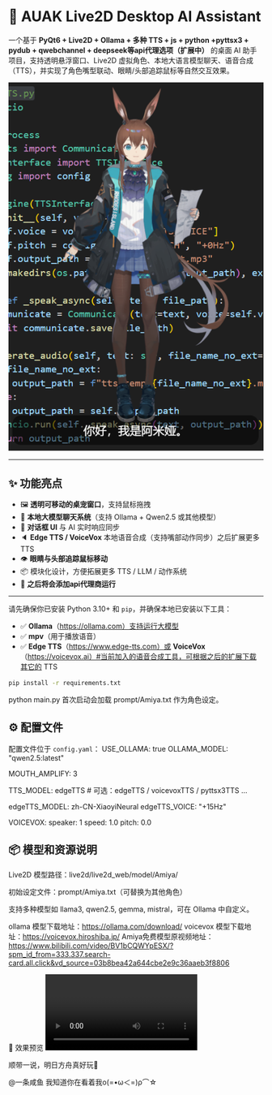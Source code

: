 # 🐾 AUAK Live2D Desktop AI Assistant

一个基于 **PyQt6 + Live2D + Ollama + 多种 TTS + js + python +pyttsx3 + pydub + qwebchannel + deepseek等api代理选项（扩展中）** 的桌面 AI 助手项目，支持透明悬浮窗口、Live2D 虚拟角色、本地大语言模型聊天、语音合成（TTS），并实现了角色嘴型联动、眼睛/头部追踪鼠标等自然交互效果。

![screenshot](./screenshots/demo.png)

---

## ✨ 功能亮点

- 🖼️ **透明可移动的桌宠窗口**，支持鼠标拖拽
- 🧠 **本地大模型聊天系统**（支持 Ollama + Qwen2.5 或其他模型）
- 💬 **对话框 UI** 与 AI 实时响应同步
- 🔈 **Edge TTS / VoiceVox** 本地语音合成（支持嘴部动作同步）之后扩展更多 TTS 
- 👁️ **眼睛与头部追踪鼠标移动**
- 📦 模块化设计，方便拓展更多 TTS / LLM / 动作系统
- 🎨 **之后将会添加api代理商运行**
---

请先确保你已安装 Python 3.10+ 和 `pip`，并确保本地已安装以下工具：

- ✅ **Ollama**（https://ollama.com）支持运行大模型
- ✅ **mpv**（用于播放语音）
- ✅ **Edge TTS**（https://www.edge-tts.com）或 **VoiceVox**（https://voicevox.ai）#当前加入的语音合成工具，可根据之后的扩展下载其它的 TTS 

```bash
pip install -r requirements.txt
```
python main.py
首次启动会加载 prompt/Amiya.txt 作为角色设定。


## ⚙️ 配置文件

配置文件位于 `config.yaml`：
USE_OLLAMA: true
OLLAMA_MODEL: "qwen2.5:latest"

MOUTH_AMPLIFY: 3

TTS_MODEL: edgeTTS     # 可选：edgeTTS / voicevoxTTS / pyttsx3TTS ...

edgeTTS_MODEL: zh-CN-XiaoyiNeural
edgeTTS_VOICE: "+15Hz"

VOICEVOX:
  speaker: 1
  speed: 1.0
  pitch: 0.0

## 📦 模型和资源说明
Live2D 模型路径：live2d/live2d_web/model/Amiya/

初始设定文件：prompt/Amiya.txt（可替换为其他角色）

支持多种模型如 llama3, qwen2.5, gemma, mistral，可在 Ollama 中自定义。

ollama 模型下载地址：https://ollama.com/download/
voicevox 模型下载地址：https://voicevox.hiroshiba.jp/
Amiya免费模型原视频地址：https://www.bilibili.com/video/BV1bCQWYpESX/?spm_id_from=333.337.search-card.all.click&vd_source=03b8bea42a644cbe2e9c36aaeb3f8806

📸 效果预览
![screenshot](./screenshots/demo.mp4)

顺带一说，明日方舟真好玩🤪

@一条咸鱼 我知道你在看着我ο(=•ω＜=)ρ⌒☆


